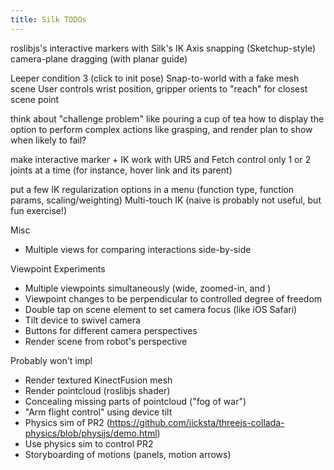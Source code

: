 ```yaml
---
title: Silk TODOs
---
```


roslibjs's interactive markers with Silk's IK 
Axis snapping (Sketchup-style)
camera-plane dragging (with planar guide)

Leeper condition 3 (click to init pose)
Snap-to-world with a fake mesh scene
User controls wrist position, gripper orients to "reach" for closest scene point

think about "challenge problem" like pouring a cup of tea
how to display the option to perform complex actions like grasping, and render plan to show when likely to fail?

make interactive marker + IK work with UR5 and Fetch
control only 1 or 2 joints at a time (for instance, hover link and its parent) 

put a few IK regularization options in a menu (function type, function params, scaling/weighting) 
Multi-touch IK (naive is probably not useful, but fun exercise!) 

Misc
- Multiple views for comparing interactions side-by-side

Viewpoint Experiments 
- Multiple viewpoints simultaneously (wide, zoomed-in, and )
- Viewpoint changes to be perpendicular to controlled degree of freedom
- Double tap on scene element to set camera focus (like iOS Safari) 
- Tilt device to swivel camera 
- Buttons for different camera perspectives 
- Render scene from robot's perspective 

Probably won't impl 
- Render textured KinectFusion mesh 
- Render pointcloud (roslibjs shader) 
- Concealing missing parts of pointcloud ("fog of war") 
- "Arm flight control" using device tilt 
- Physics sim of PR2 (https://github.com/jicksta/threejs-collada-physics/blob/physijs/demo.html) 
- Use physics sim to control PR2 
- Storyboarding of motions (panels, motion arrows) 
